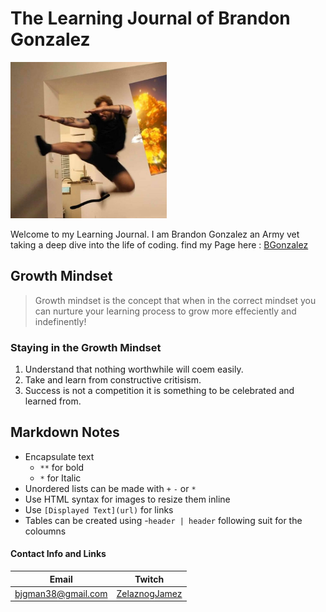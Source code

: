 # The Learning Journal of Brandon Gonzalez


<img src="jump.jpg" alt="alt text" width="250" height="250">

Welcome to my Learning Journal. I am Brandon Gonzalez an Army vet taking a deep dive into the life of coding. find my Page here : [BGonzalez](https://bjgman12.github.io/learning-journal)

 

## Growth Mindset
> Growth mindset is the concept that when in the correct mindset you can nurture your learning process to grow more effeciently and indefinently!

### Staying in the Growth Mindset
1. Understand that nothing worthwhile will coem easily.
1. Take and learn from constructive critisism.
1. Success is not a competition it is something to be celebrated and learned from.


## Markdown Notes
- Encapsulate text
  - `**` for bold
  - `*` for Italic
- Unordered lists can be made with `+` `-` or `*`
- Use HTML syntax for images to resize them inline
- Use `[Displayed Text](url)` for links
- Tables can be created using
  -`header | header` following suit for the coloumns



#### Contact Info and Links

**Email**|**Twitch** 
---------|----------
bjgman38@gmail.com|[ZelaznogJamez](http://www.twitch.tv/zelaznogjamez)



